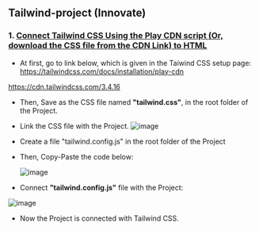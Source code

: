 ## Tailwind-project (Innovate)
### 1. <ins> Connect Tailwind CSS Using the Play CDN script (Or, download the CSS file from the CDN Link) to HTML </ins>
-  At first, go to link below, which is given in the Taiwind CSS setup page: https://tailwindcss.com/docs/installation/play-cdn

  https://cdn.tailwindcss.com/3.4.16
-  Then, Save as the CSS file named **"tailwind.css"**, in the root folder of the Project.
-  Link the CSS file with the Project.
  ![image](https://github.com/user-attachments/assets/8cdc63a5-26f8-4efc-86f6-13b2976246fc)

- Create a file "tailwind.config.js" in the root folder of the Project
- Then, Copy-Paste the code below:
  
  ![image](https://github.com/user-attachments/assets/37207b58-b8db-4d81-acaf-1d65bf23566e)

-  Connect **"tailwind.config.js"** file with the Project:

  ![image](https://github.com/user-attachments/assets/6664191f-5aa1-4fb5-a55b-7ee6d03f6131)

- Now the Project is connected with Tailwind CSS.
